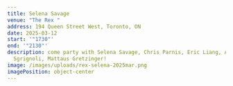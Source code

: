 ```yaml
---
title: Selena Savage
venue: "The Rex "
address: 194 Queen Street West, Toronto, ON
date: 2025-03-12
start: '"1730"'
end: '"2130"'
description: c﻿ome party with Selena Savage, Chris Parnis, Eric Liang, Alex
  Sgrignoli, Mattaus Gretzinger!
image: /images/uploads/rex-selena-2025mar.png
imagePosition: object-center
---
```

